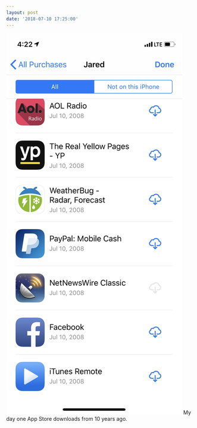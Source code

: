 ```yaml
---
layout: post
date: '2018-07-10 17:25:00'
---
```

![](assets/Image.jpeg)
My day one App Store downloads from 10 years ago.